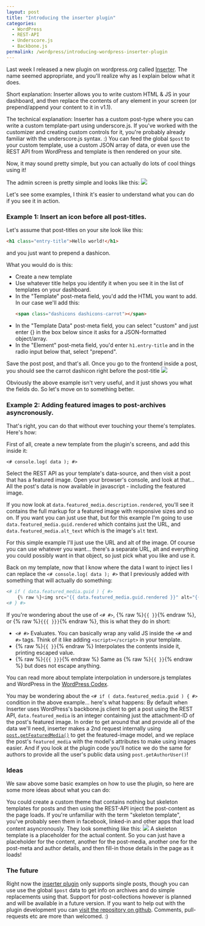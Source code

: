 ```yaml
---
layout: post
title: "Introducing the inserter plugin"
categories:
  - WordPress
  - REST-API
  - Underscore.js
  - Backbone.js
permalink: /wordpress/introducing-wordpress-inserter-plugin
---
```


Last week I released a new plugin on wordpress.org called [Inserter](https://wordpress.org/plugins/inserter). The name seemed appropriate, and you'll realize why as I explain below what it does.

Short explanation: Inserter allows you to write custom HTML & JS in your dashboard, and then replace the contents of any element in your screen (or prepend/append your content to it in v1.1).

The technical explanation: Inserter has a custom post-type where you can write a custom template-part using underscore.js. If you've worked with the customizer and creating custom controls for it, you're probably already familiar with the underscore.js syntax. :)
You can feed the global `$post` to your custom template, use a custom JSON array of data, or even use the REST API from WordPress and template is then rendered on your site.

Now, it may sound pretty simple, but you can actually do lots of cool things using it!

The admin screen is pretty simple and looks like this:
<img src="/assets/article_images/inserter/inserter-edit-screen.png"/>

Let's see some examples, I think it's easier to understand what you can do if you see it in action.

### Example 1: Insert an icon before all post-titles.

Let's assume that post-titles on your site look like this:

```html
<h1 class="entry-title">Hello world!</h1>
```

and you just want to prepend a dashicon.

What you would do is this:
* Create a new template
* Use whatever title helps you identify it when you see it in the list of templates on your dashboard.
* In the "Template" post-meta field, you'd add the HTML you want to add. In our case we'll add this:
    ```html
    <span class="dashicons dashicons-carrot"></span>
    ```
* In the "Template Data" post-meta field, you can select "custom" and just enter {} in the box below since it asks for a JSON-formatted object/array.
* In the "Element" post-meta field, you'd enter `h1.entry-title` and in the radio input below that, select "prepend".

Save the post post, and that's all. Once you go to the frontend inside a post, you should see the carrot dashicon right before the post-title
<img src="/assets/article_images/inserter/title-with-carrot.png"/>

Obviously the above example isn't very useful, and it just shows you what the fields do.
So let's move on to something better.

### Example 2: Adding featured images to post-archives asyncronously.

That's right, you can do that without ever touching your theme's templates.
Here's how:

First of all, create a new template from the plugin's screens, and add this inside it:

`<# console.log( data ); #>`

Select the REST API as your template's data-source, and then visit a post that has a featured image. Open your browser's console, and look at that... All the post's data is now available in javascript - including the featured image.

If you now look at `data.featured_media.description.rendered`, you'll see it contains the full markup for a featured image with responsive sizes and so on. If you want you can just use that, but for this example I'm going to use `data.featured_media.guid.rendered` which contains just the URL, and `data.featured_media.alt_text` which is the image's `alt` text.

For this simple example I'll just use the URL and alt of the image. Of course you can use whatever you want... there's a separate URL, alt and everything you could possibly want in that object, so just pick what you like and use it.

Back on my template, now that I know where the data I want to inject lies I can replace the `<# console.log( data ); #>` that I previously added with something that will actually do something:

```php
<# if ( data.featured_media.guid ) { #>
	{% raw %}<img src="{{ data.featured_media.guid.rendered }}" alt="{{ data.featured_media.alt_text }}">{% endraw %}
<# } #>
```

If you're wondering about the use of `<# #>`, {% raw %}`{{ }}`{% endraw %}, or {% raw %}`{{{ }}}`{% endraw %}, this is what they do in short:

* `<# #>` Evaluates. You can basically wrap any valid JS inside the `<#` and `#>` tags. Think of it like adding `<script></script>` in your template.
* {% raw %}`{{ }}`{% endraw %} Interpolates the contents inside it, printing escaped value.
* {% raw %}`{{{ }}}`{% endraw %} Same as {% raw %}`{{ }}`{% endraw %} but does not escape anything.

You can read more about template interpolation in undersore.js templates and WordPress in the [WordPress Codex](https://codex.wordpress.org/Javascript_Reference/wp.template#Template_Interpolation).

You may be wondering about the `<# if ( data.featured_media.guid ) { #>` condition in the above example... here's what happens: By default when Inserter uses WordPress's backbone.js client to get a post using the REST API, `data.featured_media` is an integer containing just the attachment-ID of the post's featured image. 
In order to get around that and provide all of the data we'll need, inserter makes a 2nd request internally using [`post.getFeaturedMedia()`](https://developer.wordpress.org/rest-api/using-the-rest-api/backbone-javascript-client/#model-examples) to get the featured-image model, and we replace the post's `featured_media` with the model's attributes to make using images easier. And if you look at the plugin code you'll notice we do the same for authors to provide all the user's public data using `post.getAuthorUser()`!

### Ideas

We saw above some basic examples on how to use the plugin, so here are some more ideas about what you can do:

You could create a custom theme that contains nothing but skeleton templates for posts and then using the REST-API inject the post-content as the page loads.
If you're unfamiliar with the term "skeleton template", you've probably seen them in facebook, linked-in and other apps that load content asyncronously. They look something like this:
<img src="/assets/article_images/inserter/skeleton.png"/>
A skeleton template is a placeholder for the actual content. So you can just have a placeholder for the content, another for the post-media, another one for the post-meta and author details, and then fill-in those details in the page as it loads!

### The future

Right now the [inserter plugin](https://wordpress.org/plugins/inserter) only supports single posts, though you can use use the global `$post` data to get info on archives and do simple replacements using that. Support for post-collections however is planned and will be available in a future version.
If you want to help out with the plugin development you can [visit the repository on github](https://github.com/aristath/inserter). Comments, pull-requests etc are more than welcomed. :)
